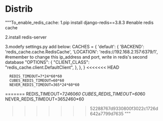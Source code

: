
# Distrib

"""To_enable_redis_cache:
   1.pip install django-redis==3.8.3      #enable redis cache
   

   2.install redis-server
   

   3.modefy settings.py add below:
      CACHES = {
    'default': {
        'BACKEND': 'redis_cache.cache.RedisCache',
        'LOCATION': 'redis://192.168.2.157:6379/1',         #remember to change this ip_address and port, write in redis's second database
        "OPTIONS": {
            "CLIENT_CLASS": "redis_cache.client.DefaultClient",
              },
          },
      }
<<<<<<< HEAD
	  
      REDIS_TIMEOUT=7*24*60*60      
      CUBES_REDIS_TIMEOUT=60*60
      NEVER_REDIS_TIMEOUT=365*24*60*60

=======
      REDIS_TIMEOUT=7*24*60*60
      CUBES_REDIS_TIMEOUT=60*60
      NEVER_REDIS_TIMEOUT=365*24*60*60


>>>>>>> 52288767d9330800f3022c1726d642a7799d7635
   """
